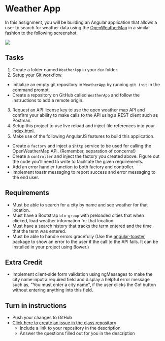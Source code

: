 # Weather App

In this assignment, you will be building an Angular application that allows a user to search for weather data using the [OpenWeatherMap](http://openweathermap.org/) in a similar fashion to the following screenshot.

<img src="http://i.imgur.com/vLI7hzb.png" />

## Tasks
1. Create a folder named `WeatherApp` in your `dev` folder.
2. Setup your Git workflow.
  - Initialize an empty git repository in `WeatherApp` by running `git init` in the command prompt.
  - Create a repository on GitHub called `WeatherApp` and follow the instructions to add a remote origin.
3. Request an API license key to use the open weather map API and confirm your ability to make calls to the API using a REST client such as Postman.
4. Setup this project to use live reload and inject file references into your index.html.
5. Make use of the following AngularJS features to build this application.
  - Create a `factory` and inject a `$http` service to be used for calling the OpenWeatherMap API. (Remember, separation of concerns!)
  - Create a `controller` and inject the factory you created above. Figure out the code you'll need to write to facilitate the given requirements.
  - Add an error handler function to both factory and controller.
  - Implement toastr messaging to report success and error messaging to the end user.
  
## Requirements
- Must be able to search for a city by name and see weather for that location.
- Must have a Bootstrap `btn-group` with preloaded cities that when clicked, load weather information for that location.
- Must have a search history that tracks the term entered and the time that the term was entered.
- Must be able to handle errors gracefully (Use the [angular-toaster](https://github.com/Foxandxss/angular-toastr) package to show an error to the user if the call to the API fails. It can be installed in your project using Bower.)

## Extra Credit
- Implement client-side form validation using ngMessages to make the city name input a required field and display a helpful error message such as, "You must enter a city name", if the user clicks the Go! button without entering anything into this field.

## Turn in instructions
* Push your changes to GitHub 
* [Click here to create an issue in the class repository](https://www.github.com/OriginCodeAcademy/2016-SC-WinterCohort/issues/new?title=09-WeatherApp&body=1.%20Where%20can%20I%20find%20your%20repository%3F%20(Paste%20the%20url%20of%20your%20repository%20below)%0A%0A2.%20How%20was%20it%20working%20with%20APIs%20for%20the%20first%20time%3F%0A%0A3.%20What%20was%20the%20most%20difficult%20part%20about%20working%20with%20an%20API%3F%0A%0A4.%20What's%20your%20favorite%20part%20about%20this%20assignment%3F)
	* Include a link to your repository in the description
	* Answer the questions filled out for you in the description